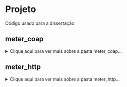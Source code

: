# Projeto
Código usado para a dissertação

## meter_coap
<details>
  <summary>Clique aqui para ver mais sobre a pasta meter_coap...</summary>
  
  ### O que é? 
  A pasta meter_coap é a pasta que contém a implementação do medidor de energia que usa o protocolo CoAP.

</details>

## meter_http
<details>
  <summary>Clique aqui para ver mais sobre a pasta meter_http...</summary>
  
  ### O que é? 
  A pasta meter_http é a pasta que contém a implementação do medidor de energia que utiliza o protocolo HTTP.

</details>
